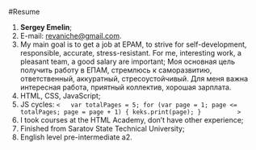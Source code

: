 #Resume
1.	**Sergey Emelin**;
2.	E-mail: revaniche@gmail.com.
3.	My main goal is to get a job at EPAM, to strive for self-development, responsible, accurate, stress-resistant. For me, interesting work, a pleasant team, a good salary are important;
Моя основная цель получить работу в ЕПАМ, стремлюсь к саморазвитию, ответственный, аккуратный, стресоустойчивый. Для меня важна интересная работа, приятный коллектив, хорошая зарплата.
4.	HTML, CSS, JavaScript;
5.	JS cycles: `<   var totalPages = 5;
for (var page = 1; page <= totalPages; page = page + 1) {
  keks.print(page);
}          >`
6.	I took courses at the HTML Academy, don’t have other experience;
7.	Finished from Saratov State Technical University;
8.	English level pre-intermediate a2.
